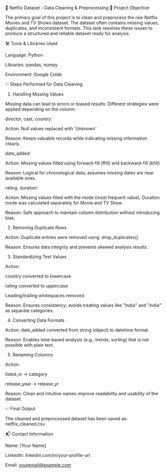 🧹 Netflix Dataset - Data Cleaning & Preprocessing
🎯 Project Objective

The primary goal of this project is to clean and preprocess the raw Netflix Movies and TV Shows dataset. The dataset often contains missing values, duplicates, and inconsistent formats. This task resolves these issues to produce a structured and reliable dataset ready for analysis.

🛠️ Tools & Libraries Used

Language: Python

Libraries: pandas, numpy

Environment: Google Colab

✨ Steps Performed for Data Cleaning
1. Handling Missing Values

Missing data can lead to errors or biased results. Different strategies were applied depending on the column:

director, cast, country:

Action: Null values replaced with 'Unknown'

Reason: Keeps valuable records while indicating missing information clearly.

date_added:

Action: Missing values filled using forward-fill (ffill) and backward-fill (bfill)

Reason: Logical for chronological data; assumes missing dates are near available ones.

rating, duration:

Action: Missing values filled with the mode (most frequent value). Duration mode was calculated separately for Movie and TV Show.

Reason: Safe approach to maintain column distribution without introducing bias.

2. Removing Duplicate Rows

Action: Duplicate entries were removed using .drop_duplicates().

Reason: Ensures data integrity and prevents skewed analysis results.

3. Standardizing Text Values

Action:

country converted to lowercase

rating converted to uppercase

Leading/trailing whitespaces removed

Reason: Ensures consistency; avoids treating values like "India" and "india" as separate categories.

4. Converting Data Formats

Action: date_added converted from string (object) to datetime format.

Reason: Enables time-based analysis (e.g., trends, sorting) that is not possible with plain text.

5. Renaming Columns

Action:

listed_in → category

release_year → release_yr

Reason: Clean and intuitive names improve readability and usability of the dataset.

✅ Final Output

The cleaned and preprocessed dataset has been saved as:
netflix_cleaned.csv

📬 Contact Information

Name: [Your Name]

LinkedIn: linkedin.com/in/your-profile-url

Email: youremail@example.com

